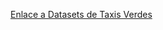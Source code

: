 [Enlace a Datasets de Taxis Verdes](https://drive.google.com/drive/folders/1aRi_3EaBb4N3m79Qu4vz2uqTsns_F-SI?usp=sharing)
